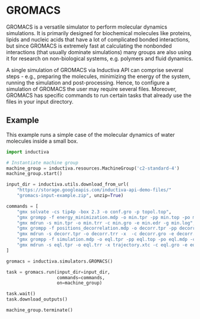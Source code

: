 # GROMACS

GROMACS is a versatile simulator to perform molecular dynamics simulations. It 
is primarily designed for biochemical molecules like proteins, lipids and
nucleic acids that have a lot of complicated bonded interactions, but since
GROMACS is extremely fast at calculating the nonbonded interactions (that
usually dominate simulations) many groups are also using it for research on
non-biological systems, e.g. polymers and fluid dynamics.

A single simulation of GROMACS via Inductiva API can comprise several steps - 
e.g., preparing the molecules, minimizing the energy of the system, running the
simulation and post-processing. Hence, to configure a simulation of GROMACS the
user may require several files. Moreover, GROMACS has specific commands to run
certain tasks that already use the files in your input directory. 

## Example

This example runs a simple case of the molecular dynamics of water molecules
inside a small box.

```python
import inductiva

# Instantiate machine group
machine_group = inductiva.resources.MachineGroup('c2-standard-4')
machine_group.start()

input_dir = inductiva.utils.download_from_url(
    "https://storage.googleapis.com/inductiva-api-demo-files/"
    "gromacs-input-example.zip", unzip=True)

commands = [
    "gmx solvate -cs tip4p -box 2.3 -o conf.gro -p topol.top",
    "gmx grompp -f energy_minimization.mdp -o min.tpr -pp min.top -po min.mdp -c conf.gro -p topol.top",
    "gmx mdrun -s min.tpr -o min.trr -c min.gro -e min.edr -g min.log",
    "gmx grompp -f positions_decorrelation.mdp -o decorr.tpr -pp decorr.top -po decorr.mdp -c min.gro",
    "gmx mdrun -s decorr.tpr -o decorr.trr -x  -c decorr.gro -e decorr.edr -g decorr.log",
    "gmx grompp -f simulation.mdp -o eql.tpr -pp eql.top -po eql.mdp -c decorr.gro",
    "gmx mdrun -s eql.tpr -o eql.trr -x trajectory.xtc -c eql.gro -e eql.edr -g eql.log",
]

gromacs = inductiva.simulators.GROMACS()

task = gromacs.run(input_dir=input_dir,
                   commands=commands,
                   on=machine_group)

task.wait()
task.download_outputs()

machine_group.terminate()
```
